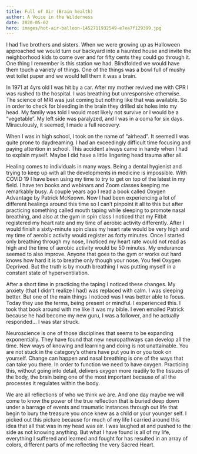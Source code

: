 ```yaml
---
title: Full of Air (Brain health)
author: A Voice in the Wilderness
date: 2020-05-02
hero: images/hot-air-balloon-1452711932549-e7ea7f129399.jpg
---
```

I had five brothers and sisters. When we were growing up as Halloween approached we would turn our backyard into a haunted house and invite the neighborhood kids to come over and for fifty cents they could go through it. One thing I remember is this station we had. Blindfolded we would have them touch a variety of things. One of the things was a bowl full of mushy wet toilet paper and we would tell them it was a brain. 

In 1971 at 4yrs old I was hit by a car. After my mother revived me with CPR I was rushed to the hospital. I was breathing but unresponsive otherwise. The science of MRI was just coming but nothing like that was available. So in order to check for bleeding in the brain they drilled six holes into my head. My family was told I would most likely not survive or I would be a “vegetable”. My left side was paralyzed, and I was in a coma for six days. Miraculously, it seemed, I made a full recovery.

When I was in high school, I took on the name of “airhead”. It seemed I was quite prone to daydreaming. I had an exceedingly difficult time focusing and paying attention in school. This accident always came in handy when I had to explain myself. Maybe I did have a little lingering head trauma after all.

Healing comes to individuals in many ways. Being a dental hygienist and trying to keep up with all the developments in medicine is impossible. With COVID 19 I have been using my time to try to get on top of the latest in my field. I have ten books and webinars and Zoom classes keeping me remarkably busy. A couple years ago I read a book called Oxygen Advantage by Patrick McKeown. Now I had been experiencing a lot of different healings around this time so I can’t pinpoint it all to this but after practicing something called mouth taping while sleeping to promote nasal breathing, and also at the gym in spin class I noticed that my Fitbit registered my heart rate and my time of aerobic activity differently. After I would finish a sixty-minute spin class my heart rate would be very high and my time of aerobic activity would register as forty minutes.  Once I started only breathing through my nose, I noticed my heart rate would not read as high and the time of aerobic activity would be 50 minutes. My endurance seemed to also improve. Anyone that goes to the gym or works out hard knows how hard it is to breathe only though your nose. You feel Oxygen Deprived. But the truth is by mouth breathing I was putting myself in a constant state of hyperventilation.

After a short time in practicing the taping I noticed these changes. My anxiety (that I didn’t realize I had) was replaced with calm. I was sleeping better. But one of the main things I noticed was I was better able to focus. Today they use the terms, being present or mindful. I experienced this. I took that book around with me like it was my bible. I even emailed Patrick because he had become my new guru, I was a follower, and he actually responded… I was star struck.

Neuroscience is one of those disciplines that seems to be expanding exponentially. They have found that new neuropathways can develop all the time. New ways of knowing and learning and doing is not unattainable. You are not stuck in the category’s others have put you in or you took on yourself. Change can happen and nasal breathing is one of the ways that can take you there. In order to function we need to have oxygen. Practicing this, without going into detail, delivers oxygen more readily to the tissues of the body, the brain being one of the most important because of all the processes it regulates within the body. 

We are all reflections of who we think we are. And one day maybe we will come to know the power of the true reflection that is buried deep down under a barrage of events and traumatic instances through out life that begin to bury the treasure you once knew as a child or your younger self. I picked out this picture because for much of my life I carried around this idea that all that was in my head was air. I was laughed at and pushed to the side as not knowing anything. But what I have found is all of my life, everything I suffered and learned and fought for has resulted in an array of colors, different parts of me reflecting the very Sacred Heart.